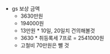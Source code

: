 - gs 보상 금액
  - 3630만원
  - 194000원
  - 13만원 * 10일, 20일치 건의해볼것
  - 3630 * 취등록세 7프로 = 2541000원
  - 고철비 70만원은 뺄 것
